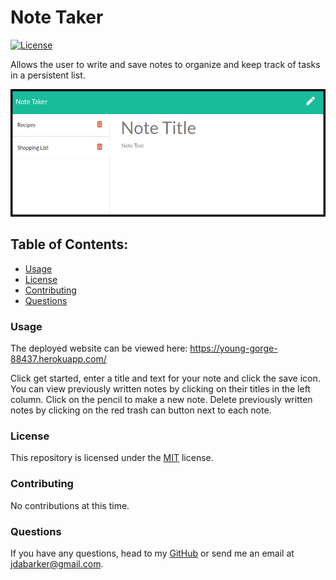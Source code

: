 # Note Taker

[![License](https://img.shields.io/badge/License-MIT-yellow.svg)](https://opensource.org/licenses/MIT)

Allows the user to write and save notes to organize and keep track of tasks in a persistent list.

![a screenshot of the deployed app](./assets/img/screenshot.png)

## Table of Contents:

- [Usage](#usage)
- [License](#license)
- [Contributing](#contributing)
- [Questions](#questions)

### Usage

The deployed website can be viewed here: https://young-gorge-88437.herokuapp.com/

Click get started, enter a title and text for your note and click the save icon. You can view previously written notes by clicking on their titles in the left column. Click on the pencil to make a new note. Delete previously written notes by clicking on the red trash can button next to each note.

### License

This repository is licensed under the [MIT](https://opensource.org/licenses/MIT) license.

### Contributing

No contributions at this time.

### Questions

If you have any questions, head to my [GitHub](https://github.com/DandyCodes) or send me an email at jdabarker@gmail.com.
